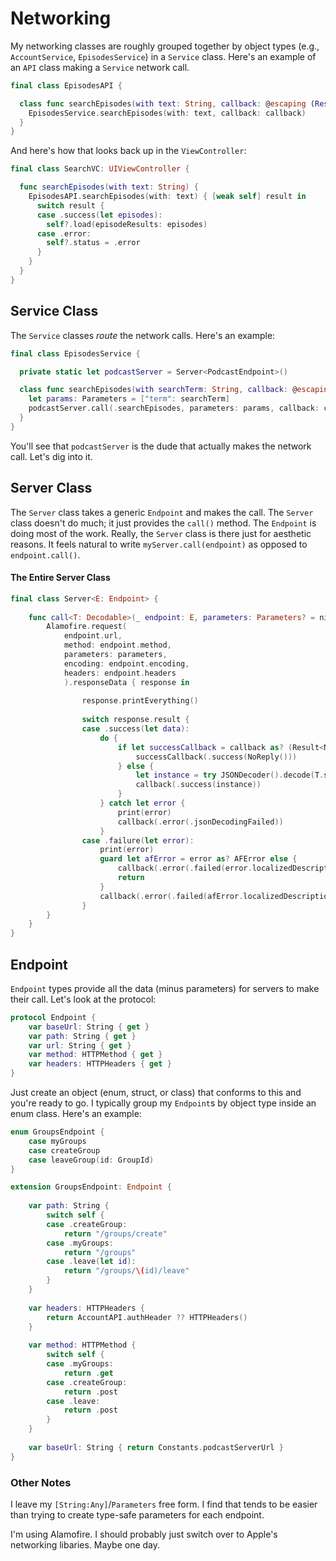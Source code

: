 # Networking

My networking classes are roughly grouped together by object types (e.g., `AccountService`, `EpisodesService`) in a `Service` class. Here's an example of an `API` class making a `Service` network call.

```swift
final class EpisodesAPI {

  class func searchEpisodes(with text: String, callback: @escaping (Result<[Episode], NetworkError>) -> ()) {
    EpisodesService.searchEpisodes(with: text, callback: callback)
  }
}
```

And here's how that looks back up in the `ViewController`:

```swift
final class SearchVC: UIViewController {

  func searchEpisodes(with text: String) {
    EpisodesAPI.searchEpisodes(with: text) { [weak self] result in
      switch result {
      case .success(let episodes):
        self?.load(episodeResults: episodes)
      case .error:
        self?.status = .error
      }
    }	
  }
}

```

## Service Class
The `Service` classes *route* the network calls. Here's an example:

```swift
final class EpisodesService {

  private static let podcastServer = Server<PodcastEndpoint>()

  class func searchEpisodes(with searchTerm: String, callback: @escaping (Result<[Episode], NetworkError>) -> ()) {
    let params: Parameters = ["term": searchTerm]
    podcastServer.call(.searchEpisodes, parameters: params, callback: callback)
  }
}
```

You'll see that `podcastServer` is the dude that actually makes the network call. Let's dig into it.

## Server Class
The `Server` class takes a generic `Endpoint` and makes the call. The `Server` class doesn't do much; it just provides the `call()` method. The `Endpoint` is doing most of the work. Really, the `Server` class is there just for aesthetic reasons. It feels natural to write `myServer.call(endpoint)` as opposed to `endpoint.call()`.

#### The Entire Server Class
```swift
final class Server<E: Endpoint> {
    
    func call<T: Decodable>(_ endpoint: E, parameters: Parameters? = nil, callback: @escaping (Result<T, NetworkError>) -> ()) {
        Alamofire.request(
            endpoint.url,
            method: endpoint.method,
            parameters: parameters,
            encoding: endpoint.encoding,
            headers: endpoint.headers
            ).responseData { response in
                
                response.printEverything()
                
                switch response.result {
                case .success(let data):
                    do {
                        if let successCallback = callback as? (Result<NoReply, NetworkResult>) -> () {
                            successCallback(.success(NoReply()))
                        } else {
                            let instance = try JSONDecoder().decode(T.self, from: data)
                            callback(.success(instance))
                        }
                    } catch let error {
                        print(error)
                        callback(.error(.jsonDecodingFailed))
                    }
                case .failure(let error):
                    print(error)
                    guard let afError = error as? AFError else {
                        callback(.error(.failed(error.localizedDescription)))
                        return
                    }
                    callback(.error(.failed(afError.localizedDescription)))
                }
        }
    }
}
```

## Endpoint
`Endpoint` types provide all the data (minus parameters) for servers to make their call. Let's look at the protocol:

```swift
protocol Endpoint {
    var baseUrl: String { get }
    var path: String { get }
    var url: String { get }
    var method: HTTPMethod { get }
    var headers: HTTPHeaders { get }
}
```

Just create an object (enum, struct, or class) that conforms to this and you're ready to go. I typically group my `Endpoint`s by object type inside an enum class. Here's an example:

```swift
enum GroupsEndpoint {
    case myGroups
    case createGroup
    case leaveGroup(id: GroupId)
}

extension GroupsEndpoint: Endpoint {
    
    var path: String {
        switch self {
        case .createGroup:
            return "/groups/create"
        case .myGroups:
            return "/groups"
        case .leave(let id):
            return "/groups/\(id)/leave"
        }
    }
    
    var headers: HTTPHeaders {
        return AccountAPI.authHeader ?? HTTPHeaders()
    }
    
    var method: HTTPMethod {
        switch self {
        case .myGroups:
            return .get
        case .createGroup:
            return .post
        case .leave:
            return .post
        }
    }
    
    var baseUrl: String { return Constants.podcastServerUrl }
}
```


### Other Notes
I leave my `[String:Any]`/`Parameters` free form. I find that tends to be easier than trying to create type-safe parameters for each endpoint.

I'm using Alamofire. I should probably just switch over to Apple's networking libaries. Maybe one day.






